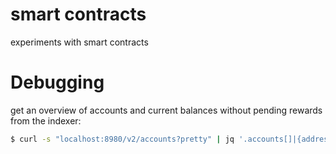 # smart contracts

experiments with smart contracts

# Debugging

get an overview of accounts and current balances without pending rewards from the indexer:

```bash
$ curl -s "localhost:8980/v2/accounts?pretty" | jq '.accounts[]|{address: .address, balance: ."amount-without-pending-rewards"}'
```